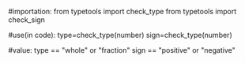#importation:
from typetools import check_type
from typetools import check_sign

#use(in code):
type=check_type(number)
sign=check_type(number)

#value:
type == "whole" or "fraction"
sign == "positive" or "negative"
